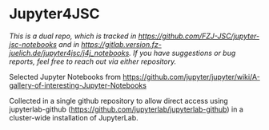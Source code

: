# Jupyter4JSC

_This is a dual repo, which is tracked in https://github.com/FZJ-JSC/jupyter-jsc-notebooks and in https://gitlab.version.fz-juelich.de/jupyter4jsc/j4j_notebooks. If you have suggestions or bug reports, feel free to reach out via either repository._

Selected Jupyter Notebooks from
https://github.com/jupyter/jupyter/wiki/A-gallery-of-interesting-Jupyter-Notebooks

Collected in a single github repository to allow direct access using jupyterlab-github (https://github.com/jupyterlab/jupyterlab-github) in a cluster-wide installation of JupyterLab.

